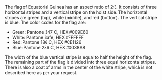 The flag of Equatorial Guinea has an aspect ratio of 2:3. It consists of three horizontal stripes and a vertical stripe on the hoist side. The horizontal stripes are green (top), white (middle), and red (bottom). The vertical stripe is blue. The color codes for the flag are:

- Green: Pantone 347 C, HEX #009E60
- White: Pantone Safe, HEX #FFFFFF
- Red: Pantone 186 C, HEX #CE1126
- Blue: Pantone 286 C, HEX #0038A8

The width of the blue vertical stripe is equal to half the height of the flag. The remaining part of the flag is divided into three equal horizontal stripes. There is also a coat of arms in the center of the white stripe, which is not described here as per your request.